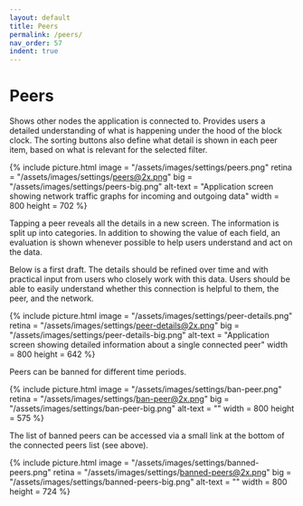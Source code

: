 ```yaml
---
layout: default
title: Peers
permalink: /peers/
nav_order: 57
indent: true
---
```


# Peers

Shows other nodes the application is connected to. Provides users a detailed understanding of what is happening under the hood of the block clock. The sorting buttons also define what detail is shown in each peer item, based on what is relevant for the selected filter.

{% include picture.html
	image = "/assets/images/settings/peers.png"
	retina = "/assets/images/settings/peers@2x.png"
	big = "/assets/images/settings/peers-big.png"
	alt-text = "Application screen showing network traffic graphs for incoming and outgoing data"
	width = 800
	height = 702
%}

Tapping a peer reveals all the details in a new screen. The information is split up into categories. In addition to showing the value of each field, an evaluation is shown whenever possible to help users understand and act on the data.

Below is a first draft. The details should be refined over time and with practical input from users who closely work with this data. Users should be able to easily understand whether this connection is helpful to them, the peer, and the network.

{% include picture.html
	image = "/assets/images/settings/peer-details.png"
	retina = "/assets/images/settings/peer-details@2x.png"
	big = "/assets/images/settings/peer-details-big.png"
	alt-text = "Application screen showing detailed information about a single connected peer"
	width = 800
	height = 642
%}

Peers can be banned for different time periods.

{% include picture.html
	image = "/assets/images/settings/ban-peer.png"
	retina = "/assets/images/settings/ban-peer@2x.png"
	big = "/assets/images/settings/ban-peer-big.png"
	alt-text = ""
	width = 800
	height = 575
%}

The list of banned peers can be accessed via a small link at the bottom of the connected peers list (see above).

{% include picture.html
	image = "/assets/images/settings/banned-peers.png"
	retina = "/assets/images/settings/banned-peers@2x.png"
	big = "/assets/images/settings/banned-peers-big.png"
	alt-text = ""
	width = 800
	height = 724
%}
